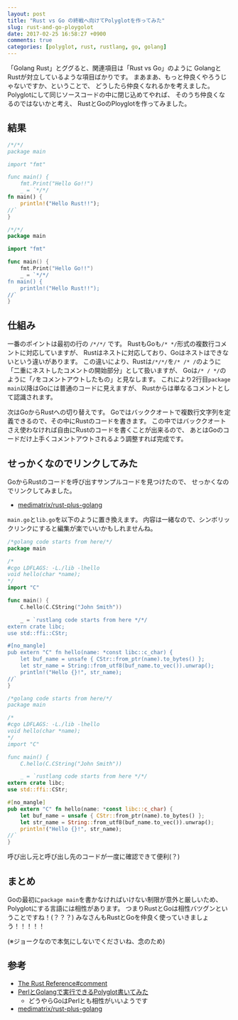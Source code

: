 ```yaml
---
layout: post
title: "Rust vs Go の終戦へ向けてPolyglotを作ってみた"
slug: rust-and-go-ploygolot
date: 2017-02-25 16:58:27 +0900
comments: true
categories: [polyglot, rust, rustlang, go, golang]
---
```


「Golang Rust」とググると、関連項目は「Rust vs Go」のように
GolangとRustが対立しているような項目ばかりです。
まあまあ、もっと仲良くやろうじゃないですか、ということで、
どうしたら仲良くなれるかを考えました。
Polyglotにして同じソースコードの中に閉じ込めてやれば、
そのうち仲良くなるのではないかと考え、
RustとGoのPloyglotを作ってみました。

<!-- More -->

## 結果

``` rust
/*/*/
package main

import "fmt"

func main() {
	fmt.Print("Hello Go!!")
	_ = `*/*/
fn main() {
    println!("Hello Rust!!");
//`
}
```

``` go
/*/*/
package main

import "fmt"

func main() {
	fmt.Print("Hello Go!!")
	_ = `*/*/
fn main() {
    println!("Hello Rust!!");
//`
}
```


## 仕組み

一番のポイントは最初の行の `/*/*/` です。
RustもGoも`/* */`形式の複数行コメントに対応していますが、
Rustはネストに対応しており、Goはネストはできないという違いがあります。
この違いにより、Rustは`/*/*/`を`/* /* /`のように「二重にネストしたコメントの開始部分」として扱いますが、
Goは`/* / */`のように「`/`をコメントアウトしたもの」と見なします。
これにより2行目`package main`以降はGoには普通のコードに見えますが、
Rustからは単なるコメントとして認識されます。

次はGoからRustへの切り替えです。
Goではバッククオートで複数行文字列を定義できるので、その中にRustのコードを書きます。
この中ではバッククオートさえ使わなければ自由にRustのコードを書くことが出来るので、
あとはGoのコードだけ上手くコメントアウトされるよう調整すれば完成です。


## せっかくなのでリンクしてみた

GoからRustのコードを呼び出すサンプルコードを見つけたので、
せっかくなのでリンクしてみました。

- [medimatrix/rust-plus-golang](https://github.com/medimatrix/rust-plus-golang)

`main.go`と`lib.go`を以下のように置き換えます。
内容は一緒なので、シンボリックリンクにすると編集が楽でいいかもしれませんね。

``` go
/*golang code starts from here/*/
package main

/*
#cgo LDFLAGS: -L./lib -lhello
void hello(char *name);
*/
import "C"

func main() {
	C.hello(C.CString("John Smith"))

	_ = `rustlang code starts from here */*/
extern crate libc;
use std::ffi::CStr;

#[no_mangle]
pub extern "C" fn hello(name: *const libc::c_char) {
    let buf_name = unsafe { CStr::from_ptr(name).to_bytes() };
    let str_name = String::from_utf8(buf_name.to_vec()).unwrap();
    println!("Hello {}!", str_name);
//`
}
```

``` rust
/*golang code starts from here/*/
package main

/*
#cgo LDFLAGS: -L./lib -lhello
void hello(char *name);
*/
import "C"

func main() {
	C.hello(C.CString("John Smith"))

	_ = `rustlang code starts from here */*/
extern crate libc;
use std::ffi::CStr;

#[no_mangle]
pub extern "C" fn hello(name: *const libc::c_char) {
    let buf_name = unsafe { CStr::from_ptr(name).to_bytes() };
    let str_name = String::from_utf8(buf_name.to_vec()).unwrap();
    println!("Hello {}!", str_name);
//`
}
```

呼び出し元と呼び出し先のコードが一度に確認できて便利(？)

## まとめ

Goの最初に`package main`を書かなければいけない制限が意外と厳しいため、
Polyglotにする言語には相性があります。
つまりRustとGoは相性バツグンということですね！(？？？)
みなさんもRustとGoを仲良く使っていきましょう！！！！！

(※ジョークなので本気にしないでくださいね、念のため)

## 参考

- [The Rust Reference#comment](https://doc.rust-lang.org/reference.html#comments)
- [PerlとGolangで実行できるPolyglot書いてみた](https://shogo82148.github.io/blog/2016/04/05/polyglot-of-perl-and-golang/)
  - どうやらGoはPerlとも相性がいいようです
- [medimatrix/rust-plus-golang](https://github.com/medimatrix/rust-plus-golang)
